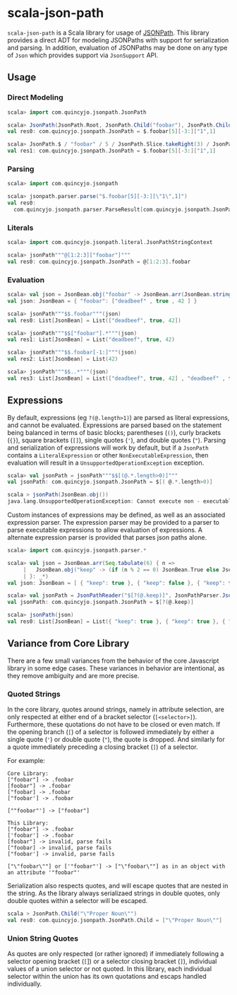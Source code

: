 # scala-json-path

`scala-json-path` is a Scala library for usage of [JSONPath](https://goessner.net/articles/JsonPath/). This library
provides a direct ADT for modeling JSONPaths with support for serialization and parsing. In addition, evaluation of
JSONPaths may be done on any type of `Json` which provides support via `JsonSupport` API.

## Usage

### Direct Modeling

```scala
scala> import com.quincyjo.jsonpath.JsonPath

scala> JsonPath(JsonPath.Root, JsonPath.Child("foobar"), JsonPath.Child(5), JsonPath.Child(JsonPath.Slice.takeRight(3)), JsonPath.Child.Union("1", 1))
val res0: com.quincyjo.jsonpath.JsonPath = $.foobar[5][-3:]["1",1]

scala> JsonPath.$ / "foobar" / 5 / JsonPath.Slice.takeRight(3) / JsonPath.Union("1", 1)
val res1: com.quincyjo.jsonpath.JsonPath = $.foobar[5][-3:]["1",1]
```

### Parsing

```scala
scala> import com.quincyjo.jsonpath

scala> jsonpath.parser.parse("$.foobar[5][-3:][\"1\",1]")
val res0:
  com.quincyjo.jsonpath.parser.ParseResult[com.quincyjo.jsonpath.JsonPath] = Parsed($.foobar[5][-3:]["1",1])
```

### Literals

```scala
scala> import com.quincyjo.jsonpath.literal.JsonPathStringContext

scala> jsonPath"""@[1:2:3]["foobar"]"""
val res0: com.quincyjo.jsonpath.JsonPath = @[1:2:3].foobar
```

### Evaluation

```scala
scala> val json = JsonBean.obj("foobar" -> JsonBean.arr(JsonBean.string("deadbeef"), JsonBean.True, JsonBean.number(42)))
val json: JsonBean = { "foobar": ["deadbeef" , true , 42 ] }

scala> jsonPath"""$$.foobar"""(json)
val res0: List[JsonBean] = List(["deadbeef", true, 42])

scala> jsonPath"""$$["foobar"].*"""(json)
val res1: List[JsonBean] = List("deadbeef", true, 42)

scala> jsonPath"""$$.foobar[-1:]"""(json)
val res2: List[JsonBean] = List(42)

scala> jsonPath"""$$..*"""(json)
val res3: List[JsonBean] = List(["deadbeef", true, 42] , "deadbeef" , true , 42)
```

## Expressions

By default, expressions (eg `?(@.length>1)`) are parsed as literal expressions, and cannot be evaluated. Expressions are
parsed based on the statement being balanced in terms of basic blocks; parentheses (`()`), curly brackets (`{}`), square
brackets (`[]`), single quotes (`'`), and double quotes (`"`). Parsing and serialization of expressions will work by
default, but if a `JsonPath` contains a `LiteralExpression` or other `NonExecutableExpression`, then evaluation will
result in a `UnsupportedOperationException` exception.

```scala
scala> val jsonPath = jsonPath"""$$[(@.*.length>0)]"""
val jsonPath: com.quincyjo.jsonpath.JsonPath = $[( @.*.length>0)]

scala > jsonPath(JsonBean.obj())
java.lang.UnsupportedOperationException: Cannot execute non - executable expression '@.*.length > 0'.In order to support executing evaluation of script expressions , provide an ExpressionParser via JsonPathParserOptions which parses ExecutableExpressions.
```

Custom instances of expressions may be defined, as well as an associated expression parser. The expression parser may be
provided to a parser to parse executable expressions to allow evaluation of expressions. A alternate expression parser
is provided that parses json paths alone.

```scala
scala> import com.quincyjo.jsonpath.parser.*

scala> val json = JsonBean.arr(Seq.tabulate(6) { n =>
     |   JsonBean.obj("keep" -> (if (n % 2 == 0) JsonBean.True else JsonBean.False))
     | }: _*)
val json: JsonBean = [ { "keep": true }, { "keep": false }, { "keep": true }, { "keep": false }, { "keep": true }, { "keep": false } ]

scala> val jsonPath = JsonPathReader("$[?(@.keep)]", JsonPathParser.JsonPathParserOptions(expressionParser = ExpressionParser.JsonPathExpressionParser)).parseInput().get
val jsonPath: com.quincyjo.jsonpath.JsonPath = $[?(@.keep)]

scala> jsonPath(json)
val res0: List[JsonBean] = List({ "keep": true }, { "keep": true }, { "keep": true })
```

## Variance from Core Library

There are a few small variances from the behavior of the core Javascript library in some edge cases.
These variances in behavior are intentional, as they remove ambiguity and are more precise.

### Quoted Strings

In the core library, quotes around strings, namely in attribute selection, are only respected at either end of a bracket
selector (`[<selector>]`). Furthermore, these quotations do not have to be closed or even match. If the opening
branch (`[`) of a selector is followed immediately by either a single quote (`'`) or double quote (`"`), the quote is
dropped. And similarly for a quote immediately preceding a closing bracket (`]`) of a selector.

For example:

```
Core Library:
["foobar"] -> .foobar
[foobar"] -> .foobar
["foobar] -> .foobar
["foobar'] -> .foobar

[""foobar"'] -> ["foobar"]

This Library:
["foobar"] -> .foobar
['foobar'] -> .foobar
[foobar"] -> invalid, parse fails
["foobar] -> invalid, parse fails
["foobar'] -> invalid, parse fails

["\"foobar\""] or ['"foobar"'] -> ["\"foobar\""] as in an object with an attribute '"foobar"' 
```

Serialization also respects quotes, and will escape quotes that are nested in the string. As the library always
serializaed strings in double quotes, only double quotes within a selector will be escaped.

```scala
scala > JsonPath.Child("\"Proper Noun\"")
val res0: com.quincyjo.jsonpath.JsonPath.Child = ["\"Proper Noun\""]
```

### Union String Quotes

As quotes are only respected (or rather ignored) if immediately following a selector opening bracket (`[`]) or a
selector closing bracket (`]`), individual values of a union selector or not quoted. In this library, each individual
selector within the union has its own quotations and escaps handled individually.